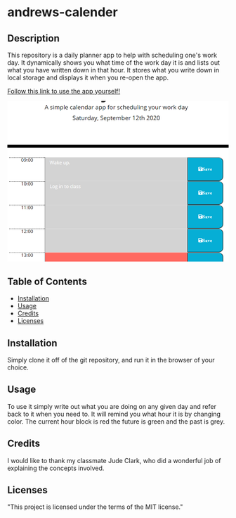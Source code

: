 # andrews-calender

## Description 

This repository is a daily planner app to help with scheduling one's work day. It dynamically shows you what time of the work day it is and lists out what you have written down in that hour. It stores what you write down in local storage and displays it when you re-open the app.

[Follow this link to use the app yourself!](https://andrew0502.github.io/andrews-calender/)

![Image of the calender with the time set to 1pm.](planner-example-one.PNG)



## Table of Contents

* [Installation](#installation)
* [Usage](#usage)
* [Credits](#credits)
* [Licenses](#Licenses)


## Installation

Simply clone it off of the git repository, and run it in the browser of your choice.


## Usage 

To use it simply write out what you are doing on any given day and refer back to it when you need to. It will remind you what hour it is by changing color. The current hour block is red the future is green and the past is grey.


## Credits

I would like to thank my classmate Jude Clark, who did a wonderful job of explaining the concepts involved.

## Licenses

"This project is licensed under the terms of the MIT license."